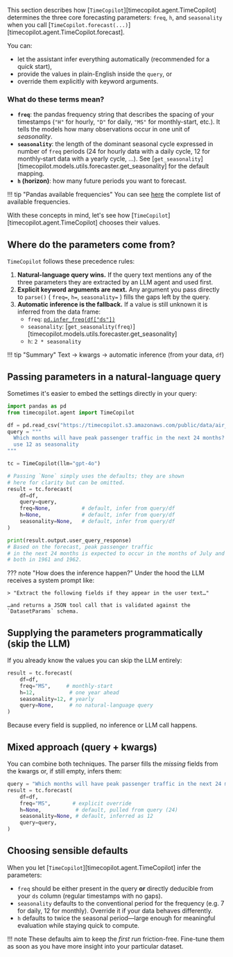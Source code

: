 This section describes how [`TimeCopilot`][timecopilot.agent.TimeCopilot] determines the three core forecasting parameters: `freq`, `h`, and `seasonality` when you call
[`TimeCopilot.forecast(...)`][timecopilot.agent.TimeCopilot.forecast].  

You can:

- let the assistant infer everything automatically (recommended for a quick
  start),
- provide the values in plain-English inside the `query`, or
- override them explicitly with keyword arguments.

### What do these terms mean?

* **`freq`**: the pandas frequency string that describes the spacing of your
  timestamps (`"H"` for hourly, `"D"` for daily, `"MS"` for monthly-start,
  etc.).  It tells the models how many observations occur in one unit of
  *seasonality*.
* **`seasonality`**: the length of the dominant seasonal cycle expressed in
  number of `freq` periods (24 for hourly data with a daily cycle, 12 for
  monthly‐start data with a yearly cycle, …).  See
  [`get_seasonality`][timecopilot.models.utils.forecaster.get_seasonality] for the default mapping.
* **`h` (horizon)**: how many future periods you want to forecast.

!!! tip "Pandas available frequencies"
    You can see [here](http://pandas.pydata.org/docs/user_guide/timeseries.html#dateoffset-objects) the complete list of available frequencies.  

With these concepts in mind, let's see how [`TimeCopilot`][timecopilot.agent.TimeCopilot] chooses their values.

## Where do the parameters come from?

`TimeCopilot` follows these precedence rules:

1. **Natural-language query wins.**
   If the query text mentions any of the three parameters they are extracted by
   an LLM agent and used first.
2. **Explicit keyword arguments are next.**
   Any argument you pass directly to `parse()` ( `freq=`, `h=`,
   `seasonality=` ) fills the gaps left by the query.
3. **Automatic inference is the fallback.**
   If a value is still unknown it is inferred from the data frame:
    * `freq`: [`pd.infer_freq(df["ds"])`](https://pandas.pydata.org/docs/reference/api/pandas.infer_freq.html)
    * `seasonality`: [`get_seasonality(freq)`][timecopilot.models.utils.forecaster.get_seasonality]
    * `h`: `2 * seasonality`

!!! tip "Summary"
    Text -> kwargs -> automatic inference (from your data, `df`)

## Passing parameters in a natural-language query

Sometimes it's easier to embed the settings directly in your query:

```python
import pandas as pd
from timecopilot.agent import TimeCopilot

df = pd.read_csv("https://timecopilot.s3.amazonaws.com/public/data/air_passengers.csv")
query = """
  Which months will have peak passenger traffic in the next 24 months? 
  use 12 as seasonality
""" 

tc = TimeCopilot(llm="gpt-4o")

# Passing `None` simply uses the defaults; they are shown
# here for clarity but can be omitted.
result = tc.forecast(
    df=df,
    query=query,
    freq=None,          # default, infer from query/df
    h=None,             # default, infer from query/df
    seasonality=None,   # default, infer from query/df
)

print(result.output.user_query_response)
# Based on the forecast, peak passenger traffic 
# in the next 24 months is expected to occur in the months of July and August 
# both in 1961 and 1962.
```

??? note "How does the inference happen?"
    Under the hood the LLM receives a system prompt like:

    > "Extract the following fields if they appear in the user text…"

    …and returns a JSON tool call that is validated against the
    `DatasetParams` schema.


## Supplying the parameters programmatically (skip the LLM)

If you already know the values you can skip the LLM entirely:

```python
result = tc.forecast(
    df=df,
    freq="MS",     # monthly-start
    h=12,           # one year ahead
    seasonality=12, # yearly
    query=None,     # no natural-language query
)
```

Because every field is supplied, no inference or LLM call happens.

## Mixed approach (query + kwargs)

You can combine both techniques. The parser fills the *missing* fields from the
kwargs or, if still empty, infers them:

```python
query = "Which months will have peak passenger traffic in the next 24 months?"
result = tc.forecast(
    df=df,
    freq="MS",       # explicit override
    h=None,           # default, pulled from query (24)
    seasonality=None, # default, inferred as 12
    query=query,
)
```

## Choosing sensible defaults

When you let [`TimeCopilot`][timecopilot.agent.TimeCopilot] infer the parameters:

* `freq` should be either present in the query **or** directly deducible from
your `ds` column (regular timestamps with no gaps).
* `seasonality` defaults to the conventional period for the frequency
  (e.g. 7 for daily, 12 for monthly). Override it if your data behaves
differently.
* `h` defaults to twice the seasonal period—large enough for
  meaningful evaluation while staying quick to compute.

!!! note
    These defaults aim to keep the *first run* friction-free. Fine-tune them
    as soon as you have more insight into your particular dataset. 